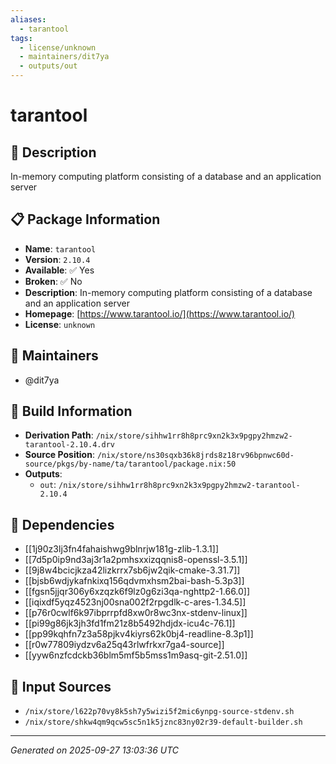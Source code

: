 ```yaml
---
aliases:
  - tarantool
tags:
  - license/unknown
  - maintainers/dit7ya
  - outputs/out
---
```


# tarantool

## 📝 Description

In-memory computing platform consisting of a database and an application server

## 📋 Package Information

- **Name**: `tarantool`
- **Version**: `2.10.4`
- **Available**: ✅ Yes
- **Broken**: ✅ No
- **Description**: In-memory computing platform consisting of a database and an application server
- **Homepage**: [https://www.tarantool.io/](https://www.tarantool.io/)
- **License**: `unknown`
## 👥 Maintainers

- @dit7ya


## 🔧 Build Information

- **Derivation Path**: `/nix/store/sihhw1rr8h8prc9xn2k3x9pgpy2hmzw2-tarantool-2.10.4.drv`
- **Source Position**: `/nix/store/ns30sqxb36k8jrds8z18rv96bpnwc60d-source/pkgs/by-name/ta/tarantool/package.nix:50`
- **Outputs**:
  - `out`:  `/nix/store/sihhw1rr8h8prc9xn2k3x9pgpy2hmzw2-tarantool-2.10.4`

## 🔗 Dependencies

- [[1j90z3lj3fn4fahaishwg9blnrjw181g-zlib-1.3.1]]
- [[7d5p0ip9nd3aj3r1a2pmhsxxizqqnis8-openssl-3.5.1]]
- [[9j8w4bcicjkza42lizkrrx7sb6jw2qik-cmake-3.31.7]]
- [[bjsb6wdjykafnkixq156qdvmxhsm2bai-bash-5.3p3]]
- [[fgsn5jjqr306y6xzqzk6f9lz0g6zi3qa-nghttp2-1.66.0]]
- [[iqixdf5yqz4523nj00sna002f2rpgdlk-c-ares-1.34.5]]
- [[p76r0cwlf6k97ibprrpfd8xw0r8wc3nx-stdenv-linux]]
- [[pi99g86jk3jh3fd1fm21z8b5492hdjdx-icu4c-76.1]]
- [[pp99kqhfn7z3a58pjkv4kiyrs62k0bj4-readline-8.3p1]]
- [[r0w77809iydzv6a25q43rlwfrkxr7ga4-source]]
- [[yyw6nzfcdckb36blm5mf5b5mss1m9asq-git-2.51.0]]

## 📁 Input Sources

- `/nix/store/l622p70vy8k5sh7y5wizi5f2mic6ynpg-source-stdenv.sh`
- `/nix/store/shkw4qm9qcw5sc5n1k5jznc83ny02r39-default-builder.sh`

---
*Generated on 2025-09-27 13:03:36 UTC*
